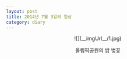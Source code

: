```yaml
---
layout: post
title: 2014년 7월 3일의 일상
category: diary
---
```

<center>
![](__imgUrl__/1.jpg)

올림픽공원의 밤 벚꽃
</center>